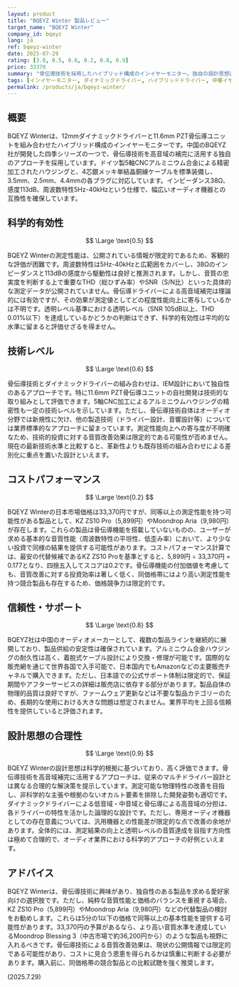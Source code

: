 ```yaml
---
layout: product
title: "BQEYZ Winter 製品レビュー"
target_name: "BQEYZ Winter"
company_id: bqeyz
lang: ja
ref: bqeyz-winter
date: 2025-07-29
rating: [3.0, 0.5, 0.6, 0.2, 0.8, 0.9]
price: 33370
summary: "骨伝導技術を採用したハイブリッド構成のインイヤーモニター。独自の設計思想は評価できるが、コストパフォーマンスに課題を抱える製品です。"
tags: [インイヤーモニター, ダイナミックドライバー, ハイブリッドドライバー, 中華イヤホン, 骨伝導]
permalink: /products/ja/bqeyz-winter/
---
```

## 概要

BQEYZ Winterは、12mmダイナミックドライバーと11.6mm PZT骨伝導ユニットを組み合わせたハイブリッド構成のインイヤーモニターです。中国のBQEYZ社が開発した四季シリーズの一つで、骨伝導技術を高音域の補完に活用する独自のアプローチを採用しています。ドイツ製5軸CNCアルミニウム合金による精密加工されたハウジングと、4芯銀メッキ単結晶銅線ケーブルを標準装備し、3.5mm、2.5mm、4.4mmの各プラグに対応しています。インピーダンス38Ω、感度113dB、周波数特性5Hz-40kHzという仕様で、幅広いオーディオ機器との互換性を確保しています。

## 科学的有効性

$$ \Large \text{0.5} $$

BQEYZ Winterの測定性能は、公開されている情報が限定的であるため、客観的な評価が困難です。周波数特性は5Hz-40kHzと広範囲をカバーし、38Ωのインピーダンスと113dBの感度から駆動性は良好と推測されます。しかし、音質の忠実度を判断する上で重要なTHD（総ひずみ率）やSNR（S/N比）といった具体的な測定データが公開されていません。骨伝導ドライバーによる高音域補完は理論的には有効ですが、その効果が測定値としてどの程度性能向上に寄与しているかは不明です。透明レベル基準における透明レベル（SNR 105dB以上、THD 0.01%以下）を達成しているかどうかの判断はできず、科学的有効性は平均的な水準に留まると評価せざるを得ません。

## 技術レベル

$$ \Large \text{0.6} $$

骨伝導技術とダイナミックドライバーの組み合わせは、IEM設計において独自性のあるアプローチです。特に11.6mm PZT骨伝導ユニットの自社開発は技術的な取り組みとして評価できます。5軸CNC加工によるアルミニウムハウジングの精密性も一定の技術レベルを示しています。ただし、骨伝導技術自体はオーディオ分野では新規性に欠け、他の製造技術（ドライバー設計、音響設計等）については業界標準的なアプローチに留まっています。測定性能向上への寄与度が不明確なため、技術的投資に対する音質改善効果は限定的である可能性が否めません。現在の最新技術水準と比較すると、革新性よりも既存技術の組み合わせによる差別化に重点を置いた設計といえます。

## コストパフォーマンス

$$ \Large \text{0.2} $$

BQEYZ Winterの日本市場価格は33,370円ですが、同等以上の測定性能を持つ可能性がある製品として、KZ ZS10 Pro（5,899円）やMoondrop Aria（9,980円）が存在します。これらの製品は骨伝導機能を搭載していないものの、ユーザーが求める基本的な音質性能（周波数特性の平坦性、低歪み率）において、より少ない投資で同様の結果を提供する可能性があります。コストパフォーマンス計算では、最安の代替候補であるKZ ZS10 Proを基準とすると、5,899円 ÷ 33,370円 = 0.177となり、四捨五入してスコアは0.2です。骨伝導機能の付加価値を考慮しても、音質改善に対する投資効率は著しく低く、同価格帯にはより高い測定性能を持つ競合製品も存在するため、価格競争力は限定的です。

## 信頼性・サポート

$$ \Large \text{0.8} $$

BQEYZ社は中国のオーディオメーカーとして、複数の製品ラインを継続的に展開しており、製品供給の安定性は確保されています。アルミニウム合金ハウジングの耐久性は高く、着脱式ケーブル設計により交換・修理が可能です。国際的な販売網を通じて世界各国で入手可能で、日本国内でもAmazonなどの主要販売チャネルで購入できます。ただし、日本語での公式サポート体制は限定的で、保証期間やアフターサービスの詳細は販売店に依存する部分があります。製品自体の物理的品質は良好ですが、ファームウェア更新などは不要な製品カテゴリーのため、長期的な使用における大きな問題は想定されません。業界平均を上回る信頼性を提供していると評価されます。

## 設計思想の合理性

$$ \Large \text{0.9} $$

BQEYZ Winterの設計思想は科学的根拠に基づいており、高く評価できます。骨伝導技術を高音域補完に活用するアプローチは、従来のマルチドライバー設計とは異なる合理的な解決策を提示しています。測定可能な物理特性の改善を目指し、非科学的な主張や根拠のないオカルト要素を排除した開発姿勢も適切です。ダイナミックドライバーによる低音域・中音域と骨伝導による高音域の分担は、各ドライバーの特性を活かした論理的な設計です。ただし、専用オーディオ機器としての存在意義については、汎用機器との性能差が限定的な点で改善の余地があります。全体的には、測定結果の向上と透明レベルの音質達成を目指す方向性は極めて合理的で、オーディオ業界における科学的アプローチの好例といえます。

## アドバイス

BQEYZ Winterは、骨伝導技術に興味があり、独自性のある製品を求める愛好家向けの選択肢です。ただし、純粋な音質性能と価格のバランスを重視する場合、KZ ZS10 Pro（5,899円）やMoondrop Aria（9,980円）などの代替製品の検討をお勧めします。これらは5分の1以下の価格で同等以上の基本性能を提供する可能性があります。33,370円の予算があるなら、より高い音質水準を達成しているMoondrop Blessing 3（中古市場で約36,200円から）のような製品も視野に入れるべきです。骨伝導技術による音質改善効果は、現状の公開情報では限定的である可能性があり、コストに見合う恩恵を得られるかは慎重に判断する必要があります。購入前に、同価格帯の競合製品との比較試聴を強く推奨します。

(2025.7.29)

